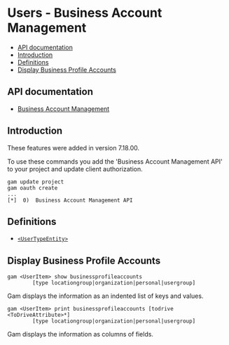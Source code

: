 # Users - Business Account Management
- [API documentation](#api-documentation)
- [Introduction](#introduction)
- [Definitions](#definitions)
- [Display Business Profile Accounts](#display-business-profile-accounts)

## API documentation
* [Business Account Management](https://developers.google.com/my-business/reference/accountmanagement/rest)


## Introduction
These features were added in version 7.18.00.

To use these commands you add the 'Business Account Management API' to your project and update client authorization.
```
gam update project
gam oauth create
...
[*]  0)  Business Account Management API

```
## Definitions
* [`<UserTypeEntity>`](Collections-of-Users)

## Display Business Profile Accounts
```
gam <UserItem> show businessprofileaccounts
        [type locationgroup|organization|personal|usergroup]
```
Gam displays the information as an indented list of keys and values.

```
gam <UserItem> print businessprofileaccounts [todrive <ToDriveAttribute>*]
        [type locationgroup|organization|personal|usergroup]
```
Gam displays the information as columns of fields.
